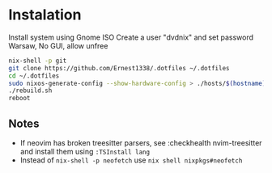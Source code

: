 # Instalation

Install system using Gnome ISO
Create a user "dvdnix" and set password
Warsaw, No GUI, allow unfree

```sh
nix-shell -p git
git clone https://github.com/Ernest1338/.dotfiles ~/.dotfiles
cd ~/.dotfiles
sudo nixos-generate-config --show-hardware-config > ./hosts/$(hostname)/hardware-configuration.nix
./rebuild.sh
reboot
```

## Notes
- If neovim has broken treesitter parsers, see :checkhealth nvim-treesitter and install them
  using `:TSInstall lang`
- Instead of `nix-shell -p neofetch` use `nix shell nixpkgs#neofetch`
